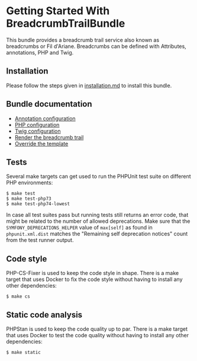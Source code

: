 Getting Started With BreadcrumbTrailBundle 
==========================================

This bundle provides a breadcrumb trail service also known as breadcrumbs or Fil d'Ariane.
Breadcrumbs can be defined with Attributes, annotations, PHP and Twig.

## Installation

Please follow the steps given in [installation.md](src/Resources/doc/installation.md) to install this bundle.

## Bundle documentation

- [Annotation configuration](src/Resources/doc/annotation_configuration.md)
- [PHP configuration](src/Resources/doc/php_configuration.md)
- [Twig configuration](src/Resources/doc/twig_configuration.md)
- [Render the breadcrumb trail](src/Resources/doc/rendering.md)
- [Override the template](src/Resources/doc/override_template.md)

## Tests

Several make targets can get used to run the PHPUnit test suite on different PHP environments:

```
$ make test
$ make test-php73
$ make test-php74-lowest
```

In case all test suites pass but running tests still returns an error code, that
might be related to the number of allowed deprecations. Make sure that the
`SYMFONY_DEPRECATIONS_HELPER` value of `max[self]` as found in `phpunit.xml.dist`
matches the "Remaining self deprecation notices" count from the test runner output.

## Code style

PHP-CS-Fixer is used to keep the code style in shape. There is a make target that uses Docker to fix
the code style without having to install any other dependencies:

```
$ make cs
```

## Static code analysis

PHPStan is used to keep the code quality up to par. There is a make target that uses Docker to test
the code quality without having to install any other dependencies:

```
$ make static
```
